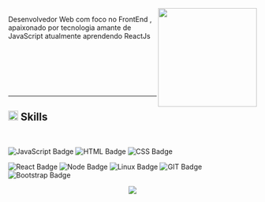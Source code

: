 
<img align="right" width="200px" src="https://media.tenor.com/images/df8c44a1d20ab367fdcb21880985fd33/tenor.gif">

<p>
Desenvolvedor Web com foco no FrontEnd , apaixonado por tecnologia amante de JavaScript atualmente aprendendo ReactJs 
</p>

<br><br><br><br><br>

---

## <img class="emoji" alt="hammer_and_wrench" height="20" width="20" src="https://github.githubassets.com/images/icons/emoji/unicode/1f6e0.png"> Skills

<br>
<div>


![JavaScript Badge](https://img.shields.io/badge/-JavaScript-%23F7DF1E?logo=javascript&logoColor=white)
![HTML Badge](https://img.shields.io/badge/-HTML-%23E34F26?logo=html5&logoColor=white)
![CSS Badge](https://img.shields.io/badge/-CSS-%231572B6?logo=css3&logoColor=white)



![React Badge](https://img.shields.io/badge/-React-%2361DAFB?logo=react&logoColor=white)
![Node Badge](https://img.shields.io/badge/-Node-%23339933?logo=node.js&logoColor=white)
![Linux Badge](https://img.shields.io/badge/-Linux-%23FCC624?logo=linux&logoColor=white)
![GIT Badge](https://img.shields.io/badge/-GIT-%23F05032?logo=git&logoColor=white)
![Bootstrap Badge](https://img.shields.io/badge/-Bootstrap-%23563D7C?logo=bootstrap&logoColor=white)

</div>

<p align = "center">
  <img src = "https://github-readme-stats.vercel.app/api?username=brunofariasdev&show_icons=true&theme=algolia&line_height=27">
</p>
